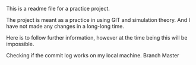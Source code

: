 This is a readme file for a practice project.

</lsThis>
The project is meant as a practice in using GIT and simulation theory.
And I have not made any changes in a long-long time.

Here is to follow further information, however at the time being this will be impossible.

Checking if the commit log works on my local machine.
Branch Master

